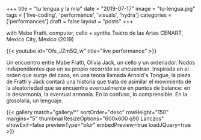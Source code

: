 +++
title = "tu lengua y la mía"
date = "2019-07-17"
image = "tu-lengua.jpg"
tags = ['live-coding', 'performance', 'visuals', 'hydra']
categories = ['performances']
draft = false
layout = "posts"
+++

with Mabe Fratti. computer, cello + synths
Teatro de las Artes CENART, Mexico City, Mexico (2019)

{{< youtube id="Ofs_JZm5Q_w" title="live performance" >}}

Un encuentro entre Mabe Fratti, Olivia Jack, un cello y un ordenador. Nodos independientes que en su propio recorrido se encuentran. Inspirada en el orden que surge del caos, en una teoría llamada Arnold's Tongue, la pieza de Fratti y Jack contará una historia que trata de asimilar el movimiento de la aleatoriedad que se encuentra eventualmente en puntos de balance: en la desarmonía, la eventual armonía. En lo confuso, lo comprensible. En la glosolalia, un lenguaje.

{{< gallery match="gallery/*" sortOrder="desc" rowHeight="150" margins="5" thumbnailResizeOptions="600x600 q90 Lanczos" showExif=false previewType="blur" embedPreview=true loadJQuery=true >}}


<!-- ![tu-lengua.jpg](tu-lengua.jpg) -->